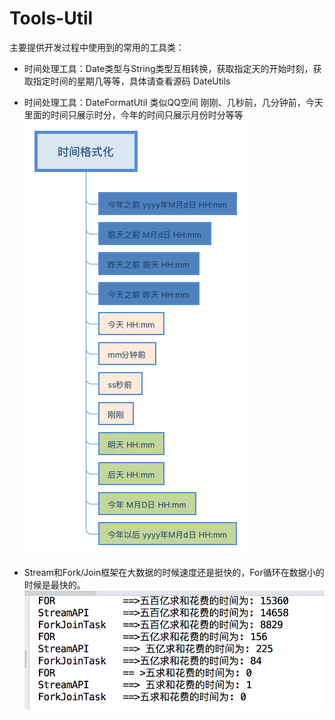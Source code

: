 # Tools-Util
主要提供开发过程中使用到的常用的工具类：
+  时间处理工具：Date类型与String类型互相转换，获取指定天的开始时刻，获取指定时间的星期几等等，具体请查看源码 DateUtils
+  时间处理工具：DateFormatUtil 类似QQ空间 刚刚、几秒前，几分钟前，今天里面的时间只展示时分，今年的时间只展示月份时分等等
![image](https://github.com/1yus2yus3/Tools-Util/blob/master/%E6%97%B6%E9%97%B4%E6%A0%BC%E5%BC%8F%E5%8C%96.png)

+ Stream和Fork/Join框架在大数据的时候速度还是挺快的，For循环在数据小的时候是最快的。
![image](https://github.com/1yus2yus3/Tools-Util/blob/master/FOR_StreamAPI_ForkJoinTask.png)
